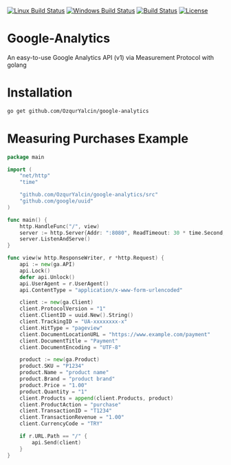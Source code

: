 [![Linux Build Status](https://travis-ci.org/OzqurYalcin/google-analytics.svg?branch=master)](https://travis-ci.org/OzqurYalcin/google-analytics) [![Windows Build Status](https://ci.appveyor.com/api/projects/status/q7ugwfufg8o55fj4?svg=true)](https://ci.appveyor.com/project/OzqurYalcin/google-analytics) [![Build Status](https://circleci.com/gh/OzqurYalcin/google-analytics.svg?style=svg)](https://circleci.com/gh/OzqurYalcin/google-analytics) [![License](https://img.shields.io/npm/l/express.svg)](https://github.com/OzqurYalcin/google-analytics/LICENSE.md)

# Google-Analytics
An easy-to-use Google Analytics API (v1) via Measurement Protocol with golang

# Installation
```bash
go get github.com/OzqurYalcin/google-analytics
```

# Measuring Purchases Example
```go
package main

import (
	"net/http"
	"time"

	"github.com/OzqurYalcin/google-analytics/src"
	"github.com/google/uuid"
)

func main() {
	http.HandleFunc("/", view)
	server := http.Server{Addr: ":8080", ReadTimeout: 30 * time.Second, WriteTimeout: 30 * time.Second}
	server.ListenAndServe()
}

func view(w http.ResponseWriter, r *http.Request) {
	api := new(ga.API)
	api.Lock()
	defer api.Unlock()
	api.UserAgent = r.UserAgent()
	api.ContentType = "application/x-www-form-urlencoded"

	client := new(ga.Client)
	client.ProtocolVersion = "1"
	client.ClientID = uuid.New().String()
	client.TrackingID = "UA-xxxxxxxx-x"
	client.HitType = "pageview"
	client.DocumentLocationURL = "https://www.example.com/payment"
	client.DocumentTitle = "Payment"
	client.DocumentEncoding = "UTF-8"

	product := new(ga.Product)
	product.SKU = "P1234"
	product.Name = "product name"
	product.Brand = "product brand"
	product.Price = "1.00"
	product.Quantity = "1"
	client.Products = append(client.Products, product)
	client.ProductAction = "purchase"
	client.TransactionID = "T1234"
	client.TransactionRevenue = "1.00"
	client.CurrencyCode = "TRY"

	if r.URL.Path == "/" {
		api.Send(client)
	}
}
```
